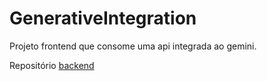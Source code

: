 # GenerativeIntegration

Projeto frontend que consome uma api integrada ao gemini.

Repositório [backend](https://github.com/Pedrocardo005/generative-integration-backend)